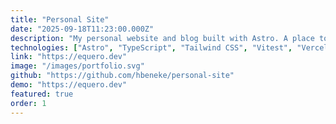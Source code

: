 ```yaml
---
title: "Personal Site"
date: "2025-09-18T11:23:00.000Z"
description: "My personal website and blog built with Astro. A place to showcase my work, share thoughts, and maintain my professional presence online."
technologies: ["Astro", "TypeScript", "Tailwind CSS", "Vitest", "Vercel"]
link: "https://equero.dev"
image: "/images/portfolio.svg"
github: "https://github.com/hbeneke/personal-site"
demo: "https://equero.dev"
featured: true
order: 1
---
```

